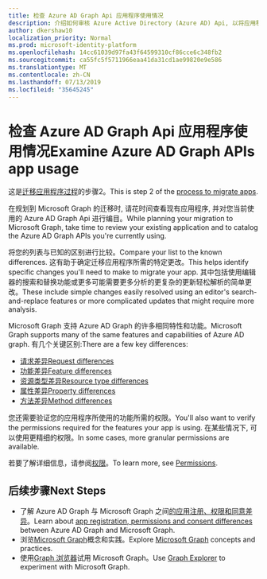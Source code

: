 ```yaml
---
title: 检查 Azure AD Graph Api 应用程序使用情况
description: 介绍如何审核 Azure Active Directory (Azure AD) Api, 以将应用程序迁移到 Microsoft Graph API。
author: dkershaw10
localization_priority: Normal
ms.prod: microsoft-identity-platform
ms.openlocfilehash: 14cc61039d97fa43f64599310cf86cce6c348fb2
ms.sourcegitcommit: ca55fc5f5711966eaa41da31cd1ae99820e9e586
ms.translationtype: MT
ms.contentlocale: zh-CN
ms.lasthandoff: 07/13/2019
ms.locfileid: "35645245"
---
```

# <a name="examine-azure-ad-graph-apis-app-usage"></a><span data-ttu-id="1cec7-103">检查 Azure AD Graph Api 应用程序使用情况</span><span class="sxs-lookup"><span data-stu-id="1cec7-103">Examine Azure AD Graph APIs app usage</span></span>

<span data-ttu-id="1cec7-104">这是[迁移应用程序过程](migrate-azure-ad-graph-planning-checklist.md)的步骤2。</span><span class="sxs-lookup"><span data-stu-id="1cec7-104">This is step 2 of the [process to migrate apps](migrate-azure-ad-graph-planning-checklist.md).</span></span>

<span data-ttu-id="1cec7-105">在规划到 Microsoft Graph 的迁移时, 请花时间查看现有应用程序, 并对您当前使用的 Azure AD Graph Api 进行编目。</span><span class="sxs-lookup"><span data-stu-id="1cec7-105">While planning your migration to Microsoft Graph, take time to review your existing application and to catalog the Azure AD Graph APIs you're currently using.</span></span>

<span data-ttu-id="1cec7-106">将您的列表与已知的区别进行比较。</span><span class="sxs-lookup"><span data-stu-id="1cec7-106">Compare your list to the known differences.</span></span>  <span data-ttu-id="1cec7-107">这有助于确定迁移应用程序所需的特定更改。</span><span class="sxs-lookup"><span data-stu-id="1cec7-107">This helps identify specific changes you'll need to make to migrate your app.</span></span>  <span data-ttu-id="1cec7-108">其中包括使用编辑器的搜索和替换功能或更多可能需要更多分析的更复杂的更新轻松解析的简单更改。</span><span class="sxs-lookup"><span data-stu-id="1cec7-108">These include simple changes easily resolved using an editor's search-and-replace features or more complicated updates that might require more analysis.</span></span>

<span data-ttu-id="1cec7-109">Microsoft Graph 支持 Azure AD Graph 的许多相同特性和功能。</span><span class="sxs-lookup"><span data-stu-id="1cec7-109">Microsoft Graph supports many of the same features and capabilities of Azure AD graph.</span></span>  <span data-ttu-id="1cec7-110">有几个关键区别:</span><span class="sxs-lookup"><span data-stu-id="1cec7-110">There are a few key differences:</span></span>

- [<span data-ttu-id="1cec7-111">请求差异</span><span class="sxs-lookup"><span data-stu-id="1cec7-111">Request differences</span></span>](migrate-azure-ad-graph-request-differences.md)
- [<span data-ttu-id="1cec7-112">功能差异</span><span class="sxs-lookup"><span data-stu-id="1cec7-112">Feature differences</span></span>](migrate-azure-ad-graph-feature-differences.md)
- [<span data-ttu-id="1cec7-113">资源类型差异</span><span class="sxs-lookup"><span data-stu-id="1cec7-113">Resource type differences</span></span>](migrate-azure-ad-graph-resource-differences.md)
- [<span data-ttu-id="1cec7-114">属性差异</span><span class="sxs-lookup"><span data-stu-id="1cec7-114">Property differences</span></span>](migrate-azure-ad-graph-property-differences.md)
- [<span data-ttu-id="1cec7-115">方法差异</span><span class="sxs-lookup"><span data-stu-id="1cec7-115">Method differences</span></span>](migrate-azure-ad-graph-method-differences.md)

<span data-ttu-id="1cec7-116">您还需要验证您的应用程序所使用的功能所需的权限。</span><span class="sxs-lookup"><span data-stu-id="1cec7-116">You'll also want to verify the permissions required for the features your app is using.</span></span>  <span data-ttu-id="1cec7-117">在某些情况下, 可以使用更精细的权限。</span><span class="sxs-lookup"><span data-stu-id="1cec7-117">In some cases, more granular permissions are available.</span></span>

<span data-ttu-id="1cec7-118">若要了解详细信息，请参阅[权限](permissions-reference.md)。</span><span class="sxs-lookup"><span data-stu-id="1cec7-118">To learn more, see [Permissions](permissions-reference.md).</span></span>

## <a name="next-steps"></a><span data-ttu-id="1cec7-119">后续步骤</span><span class="sxs-lookup"><span data-stu-id="1cec7-119">Next Steps</span></span>

- <span data-ttu-id="1cec7-120">了解 Azure AD Graph 与 Microsoft Graph 之间[的应用注册、权限和同意差异](migrate-azure-ad-graph-app-registration.md)。</span><span class="sxs-lookup"><span data-stu-id="1cec7-120">Learn about [app registration, permissions and consent differences](migrate-azure-ad-graph-app-registration.md) between Azure AD Graph and Microsoft Graph.</span></span>
- <span data-ttu-id="1cec7-121">浏览[Microsoft Graph](/graph/overview)概念和实践。</span><span class="sxs-lookup"><span data-stu-id="1cec7-121">Explore [Microsoft Graph](/graph/overview) concepts and practices.</span></span>
- <span data-ttu-id="1cec7-122">使用[Graph 浏览器](https://aka.ms/ge)试用 Microsoft Graph。</span><span class="sxs-lookup"><span data-stu-id="1cec7-122">Use [Graph Explorer](https://aka.ms/ge) to experiment with Microsoft Graph.</span></span>
